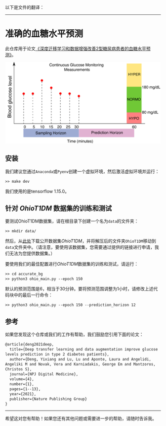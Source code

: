 以下是文件的翻译：

---

# 准确的血糖水平预测

此仓库用于论文[《深度迁移学习和数据增强改善2型糖尿病患者的血糖水平预测》](https://www.nature.com/articles/s41746-021-00480-x)。

![Setup](./README_Chinese.assets/setup.jpg)

## 安装

我们建议您通过`Anaconda`或`Pyenv`创建一个虚拟环境，然后激活虚拟环境并运行：
```
>> make dev
```

我们使用的是tensorflow 1.15.0。

## 针对 *OhioT1DM* 数据集的训练和测试

要测试OhioT1DM数据集，请在根目录下创建一个名为`data`的文件夹：
```
>> mkdir data/
```

然后，从[此处](http://smarthealth.cs.ohio.edu/OhioT1DM-dataset.html)下载公开数据集*OhioT1DM*，并将解压后的文件夹`OhioT1DM`移动到`data`文件夹中。（请注意，要使用该数据集，您需要通过提供的链接进行申请，我们无法为您提供数据集。）

要使用我们的最佳配置进行*OhioT1DM*数据集的训练和测试，请运行：
```
>> cd accurate_bg
>> python3 ohio_main.py --epoch 150
```

默认的预测范围是6，相当于30分钟。要将预测范围调整为1小时，请修改上述代码块中的最后一行命令：
```
>> python3 ohio_main.py --epoch 150 --prediction_horizon 12
```

## 参考

如果您发现这个仓库或我们的工作有帮助，我们鼓励您引用下面的论文：
```
@article{deng2021deep,
  title={Deep transfer learning and data augmentation improve glucose levels prediction in type 2 diabetes patients},
  author={Deng, Yixiang and Lu, Lu and Aponte, Laura and Angelidi, Angeliki M and Novak, Vera and Karniadakis, George Em and Mantzoros, Christos S},
  journal={NPJ Digital Medicine},
  volume={4},
  number={1},
  pages={1--13},
  year={2021},
  publisher={Nature Publishing Group}
}
```

---

希望这对您有帮助！如果您还有其他问题或需要进一步的帮助，请随时告诉我。